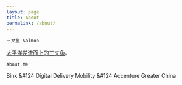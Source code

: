 ```yaml
---
layout: page
title: About
permalink: /about/
---
```

<!--
This is the base Jekyll theme. You can find out more info about customizing your Jekyll theme, as well as basic Jekyll usage documentation at [jekyllrb.com](http://jekyllrb.com/)

You can find the source code for the Jekyll new theme at: [github.com/jglovier/jekyll-new](https://github.com/jglovier/jekyll-new)

You can find the source code for Jekyll at [github.com/jekyll/jekyll](https://github.com/jekyll/jekyll)
-->

`三文鱼 Salmon`

[太平洋逆流而上的三文鱼](https://en.wikipedia.org/wiki/Salmon)。

`About Me`

Bink &#124 Digital Delivery Mobility &#124 Accenture Greater China


<!--
blog: [hanmbink.github.io](http://hanmbink.github.io)

github: [https://github.com/hanmbink](https://github.com/hanmbink)
-->
